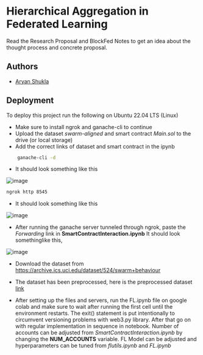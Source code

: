 
# Hierarchical Aggregation in Federated Learning

Read the Research Proposal and BlockFed Notes to get an idea about the thought process and concrete proposal.


## Authors

- [Aryan Shukla](https://www.github.com/aryannewyork)


## Deployment

To deploy this project run the following on Ubuntu 22.04 LTS (Linux)

- Make sure to install ngrok and ganache-cli to continue
- Upload the dataset *swarm-aligned* and smart contract *Main.sol* to the drive (or local storage)
- Add the correct links of dataset and smart contract in the ipynb

```bash
    ganache-cli -d
```
- It should look something like this

![image](https://github.com/aryannewyork/BlockFed/assets/79625246/cfba5b10-16db-4e36-9b79-39240f84d296)

```bash
ngrok http 8545
```
- It should look something like this

![image](https://github.com/aryannewyork/BlockFed/assets/79625246/8376272b-24ad-47fb-81be-72a8e4827f98)

- After running the ganache server tunneled through ngrok, paste the *Forwarding* link in **SmartContractInteraction.ipynb** It should look somethinglike this,

![image](https://github.com/aryannewyork/BlockFed/assets/79625246/d51c8c8a-c85d-4bfc-a644-519df119e82e)

- Download the dataset from https://archive.ics.uci.edu/dataset/524/swarm+behaviour 
- The dataset has been preprocessed, here is the preprocessed dataset [link](https://drive.google.com/drive/folders/1sJ7UoPXQ7KbI1SZ4J53Nm6QdIoNxL339?usp=drive_link)

- After setting up the files and servers, run the FL.ipynb file on google colab and make sure to wait after running the first cell until the environment restarts. The exit() statement is put intentionally to circumvent versioning problems with web3.py library. After that go on with regular implementation in sequence in notebook. Number of accounts can be adjusted from *SmartContractInteraction.ipynb* by changing the **NUM_ACCOUNTS** variable. FL Model can be adjusted and hyperparameters can be tuned from *flutils.ipynb* and *FL.ipynb*